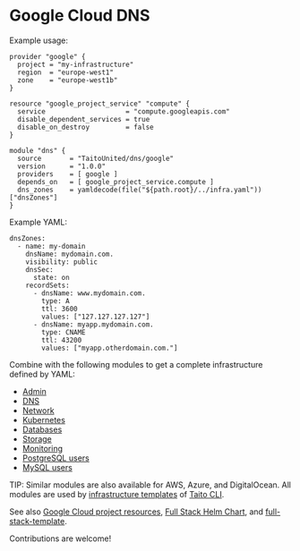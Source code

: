 # Google Cloud DNS

Example usage:

```
provider "google" {
  project = "my-infrastructure"
  region  = "europe-west1"
  zone    = "europe-west1b"
}

resource "google_project_service" "compute" {
  service                    = "compute.googleapis.com"
  disable_dependent_services = true
  disable_on_destroy         = false
}

module "dns" {
  source       = "TaitoUnited/dns/google"
  version      = "1.0.0"
  providers    = [ google ]
  depends_on   = [ google_project_service.compute ]
  dns_zones    = yamldecode(file("${path.root}/../infra.yaml"))["dnsZones"]
}
```

Example YAML:

```
dnsZones:
  - name: my-domain
    dnsName: mydomain.com.
    visibility: public
    dnsSec:
      state: on
    recordSets:
      - dnsName: www.mydomain.com.
        type: A
        ttl: 3600
        values: ["127.127.127.127"]
      - dnsName: myapp.mydomain.com.
        type: CNAME
        ttl: 43200
        values: ["myapp.otherdomain.com."]
```

Combine with the following modules to get a complete infrastructure defined by YAML:

- [Admin](https://registry.terraform.io/modules/TaitoUnited/admin/google)
- [DNS](https://registry.terraform.io/modules/TaitoUnited/dns/google)
- [Network](https://registry.terraform.io/modules/TaitoUnited/network/google)
- [Kubernetes](https://registry.terraform.io/modules/TaitoUnited/kubernetes/google)
- [Databases](https://registry.terraform.io/modules/TaitoUnited/databases/google)
- [Storage](https://registry.terraform.io/modules/TaitoUnited/storage/google)
- [Monitoring](https://registry.terraform.io/modules/TaitoUnited/monitoring/google)
- [PostgreSQL users](https://registry.terraform.io/modules/TaitoUnited/postgresql-users/google)
- [MySQL users](https://registry.terraform.io/modules/TaitoUnited/mysql-users/google)

TIP: Similar modules are also available for AWS, Azure, and DigitalOcean. All modules are used by [infrastructure templates](https://taitounited.github.io/taito-cli/templates#infrastructure-templates) of [Taito CLI](https://taitounited.github.io/taito-cli/).

See also [Google Cloud project resources](https://registry.terraform.io/modules/TaitoUnited/project-resources/google), [Full Stack Helm Chart](https://github.com/TaitoUnited/taito-charts/blob/master/full-stack), and [full-stack-template](https://github.com/TaitoUnited/full-stack-template).

Contributions are welcome!
